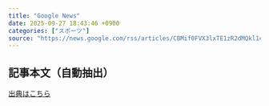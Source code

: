 ```yaml
---
title: "Google News"
date: 2025-09-27 18:43:46 +0900
categories: ["スポーツ"]
source: "https://news.google.com/rss/articles/CBMif0FVX3lxTE1zR2dMQkl1c2IzRWs3b0VqY182UGsxbkRUR0lVLTBfUVdUV0JNakJfejZCRUJUUEdoRHdib2xxQXhkdjZoUkJzRWNvMlJpZU9EOGg3LTFxY2NOMEw1djlPOUE5c3RUV1diRWNxTXJUQTFNUUU4MC1Ed2hCNFVhZXc?oc=5"
---
```


## 記事本文（自動抽出）
<body class="y0K44d EA71Tc" id="readabilityBody"></body>

[出典はこちら](https://news.google.com/rss/articles/CBMif0FVX3lxTE1zR2dMQkl1c2IzRWs3b0VqY182UGsxbkRUR0lVLTBfUVdUV0JNakJfejZCRUJUUEdoRHdib2xxQXhkdjZoUkJzRWNvMlJpZU9EOGg3LTFxY2NOMEw1djlPOUE5c3RUV1diRWNxTXJUQTFNUUU4MC1Ed2hCNFVhZXc?oc=5)
